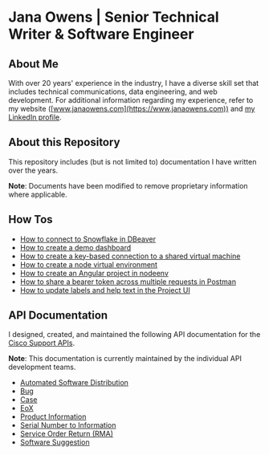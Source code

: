 # Jana Owens | Senior Technical Writer & Software Engineer

## About Me
With over 20 years' experience in the industry, I have a diverse skill set that includes technical communications, data engineering, and web development. For additional information regarding my experience, refer to my website ([www.janaowens.com](https://www.janaowens.com)) and [my LinkedIn profile](https://www.linkedin.com/in/janaowens).

## About this Repository

This repository includes (but is not limited to) documentation I have written over the years. 

**Note**: Documents have been modified to remove proprietary information where applicable.

## How Tos

* [How to connect to Snowflake in DBeaver](/docs/configure-snowflake-connection-in-dbeaver.pdf)
* [How to create a demo dashboard](/docs/create-tableau-demo-dashboard.pdf)
* [How to create a key-based connection to a shared virtual machine](/docs/create-key-based-connection.pdf)
* [How to create a node virtual environment](/docs/create-nodeenv.md)
* [How to create an Angular project in nodeenv](/docs/angular_in_nodeenv.md)
* [How to share a bearer token across multiple requests in Postman](/docs/sharing-bearer-token-across-multiple-requests.pdf)
* [How to update labels and help text in the Project UI](/docs/update-labels-and-help-text.pdf)

## API Documentation

I designed, created, and maintained the following API documentation for the [Cisco Support APIs](https://developer.cisco.com/docs/support-apis/introduction-to-cisco-support-apis/).

**Note**: This documentation is currently maintained by the individual API development teams.

* [Automated Software Distribution](https://developer.cisco.com/docs/support-apis/automated-software-distribution)
* [Bug](https://developer.cisco.com/docs/support-apis/bug)
* [Case](https://developer.cisco.com/docs/support-apis/case)
* [EoX](https://developer.cisco.com/docs/support-apis/eox)
* [Product Information](https://developer.cisco.com/docs/support-apis/product-information)
* [Serial Number to Information](https://developer.cisco.com/docs/support-apis/serial-number-to-information)
* [Service Order Return (RMA)](https://developer.cisco.com/docs/support-apis/service-order-return-rma)
* [Software Suggestion](https://developer.cisco.com/docs/support-apis/software-suggestion)
